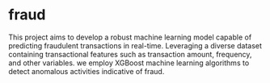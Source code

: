 # fraud
This project aims to develop a robust machine learning model capable of predicting fraudulent transactions in real-time. Leveraging a diverse dataset containing transactional features such as transaction amount, frequency, and other variables. we employ XGBoost machine learning algorithms to detect anomalous activities indicative of fraud.

